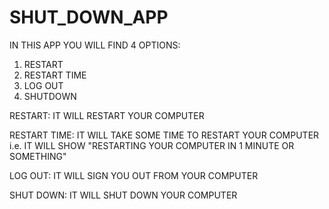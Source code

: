 # SHUT_DOWN_APP
IN THIS APP YOU WILL FIND 4 OPTIONS:
1. RESTART
2. RESTART TIME
3. LOG OUT
4. SHUTDOWN

RESTART: IT WILL RESTART YOUR COMPUTER

RESTART TIME: IT WILL TAKE SOME TIME TO RESTART YOUR COMPUTER i.e. IT WILL SHOW "RESTARTING YOUR COMPUTER IN 1 MINUTE OR SOMETHING"

LOG OUT: IT WILL SIGN YOU OUT FROM YOUR COMPUTER

SHUT DOWN: IT WILL SHUT DOWN YOUR COMPUTER
